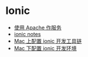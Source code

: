 # Ionic

- [使用 Apache 作服务](./apache-ionic.md)
- [ionic notes](./ionic%20notes.md)
- [Mac 上配置 ionic 开发工具链](./Mac%20上配置%20ionic%20开发工具链.md)
- [Mac 下配置 ionic 开发环境](./Mac%20下配置%20ionic%20开发环境.md)

